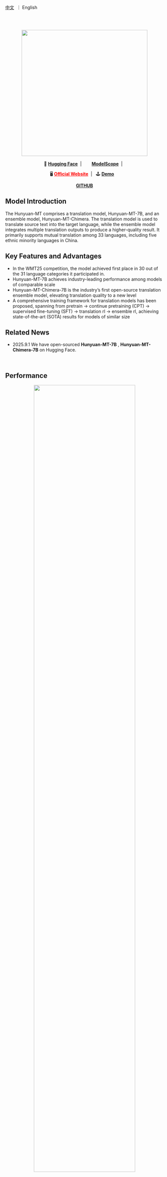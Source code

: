 
<p align="left">
    <a href="README_CN.md">中文</a>&nbsp ｜ English</a>
</p>
<br><br>

<p align="center">
 <img src="https://dscache.tencent-cloud.cn/upload/uploader/hunyuan-64b418fd052c033b228e04bc77bbc4b54fd7f5bc.png" width="400"/> <br>
</p><p></p>


<p align="center">
    🤗&nbsp;<a href="https://huggingface.co/collections/tencent/hunyuan-mt-68b42f76d473f82798882597"><b>Hugging Face</b></a>&nbsp;&nbsp;|&nbsp;&nbsp;
    <img src="https://avatars.githubusercontent.com/u/109945100?s=200&v=4" width="16"/>&nbsp;<a href="https://modelscope.cn/collections/Hunyuan-MT-2ca6b8e1b4934f"><b>ModelScope</b></a>&nbsp;&nbsp;|&nbsp;&nbsp;
</p>

<p align="center">
    🖥️&nbsp;<a href="https://hunyuan.tencent.com" style="color: red;"><b>Official Website</b></a>&nbsp;&nbsp;|&nbsp;&nbsp;
    🕹️&nbsp;<a href="https://hunyuan.tencent.com/chat/HunyuanDefault?from=modelSquare&modelId=hunyuan-mt-7b"><b>Demo</b></a>&nbsp;&nbsp;&nbsp;&nbsp;
</p>

<p align="center">
    <a href="https://github.com/Tencent-Hunyuan/Hunyuan-MT"><b>GITHUB</b></a>
</p>


## Model Introduction

The Hunyuan-MT comprises a translation model, Hunyuan-MT-7B, and an ensemble model, Hunyuan-MT-Chimera. The translation model is used to translate source text into the target language, while the ensemble model integrates multiple translation outputs to produce a higher-quality result. It primarily supports mutual translation among 33 languages, including five ethnic minority languages in China.

## Key Features and Advantages

- In the WMT25 competition, the model achieved first place in 30 out of the 31 language categories it participated in.
- Hunyuan-MT-7B achieves industry-leading performance among models of comparable scale
- Hunyuan-MT-Chimera-7B is the industry’s first open-source translation ensemble model, elevating translation quality to a new level
- A comprehensive training framework for translation models has been proposed, spanning from pretrain → continue pretraining (CPT) → supervised fine-tuning (SFT) → translation rl → ensemble rl, achieving state-of-the-art (SOTA) results for models of similar size

## Related News
* 2025.9.1 We have open-sourced  **Hunyuan-MT-7B** , **Hunyuan-MT-Chimera-7B** on Hugging Face.
<br>


## Performance

<div align='center'>
<img src="imgs/overall_performance.png" width = "80%" />
</div>
You can refer to our technical report for more experimental results and analysis.

<a href="Hunyuan_MT_Technical_Report.pdf"><b>Technical Report</b> </a>

&nbsp;

## Model Links
| Model Name  | Description | Download |
| ----------- | ----------- |-----------
| Hunyuan-MT-7B  | Hunyuan 7B translation model |🤗 [Model](https://huggingface.co/tencent/Hunyuan-MT-7B)|
| Hunyuan-MT-7B-fp8 | Hunyuan 7B translation model，fp8 quant    | 🤗 [Model](https://huggingface.co/tencent/Hunyuan-MT-7B-fp8)|
| Hunyuan-MT-Chimera | Hunyuan 7B translation ensemble model    | 🤗 [Model](https://huggingface.co/tencent/Hunyuan-MT-Chimera-7B)|
| Hunyuan-MT-Chimera-fp8 | Hunyuan 7B translation ensemble model，fp8 quant     | 🤗 [Model](https://huggingface.co/tencent/Hunyuan-MT-Chimera-7B-fp8)|

## Prompts

### Prompt Template for ZH<=>XX Translation.
```
把下面的文本翻译成<target_language>，不要额外解释。

<source_text>
```


### Prompt Template for XX<=>XX Translation, excluding ZH<=>XX.
```
Translate the following segment into <target_language>, without additional explanation.

<source_text>
```

### Prompt Template for Hunyuan-MT-Chimera-7B

```
Analyze the following multiple <target_language> translations of the <source_language> segment surrounded in triple backticks and generate a single refined <target_language> translation. Only output the refined translation, do not explain.

The <source_language> segment:
```<source_text>```

The multiple `<target_language>` translations:
1. ```<translated_text1>```
2. ```<translated_text2>```
3. ```<translated_text3>```
4. ```<translated_text4>```
5. ```<translated_text5>```
6. ```<translated_text6>```
```

&nbsp;

### Use with transformers
First, please install transformers, recommends v4.56.0
```SHELL
pip install transformers==4.56.0
```

The following code snippet shows how to use the transformers library to load and apply the model.

we use tencent/Hunyuan-MT-7B for example

```python
from transformers import AutoModelForCausalLM, AutoTokenizer
import os

model_name_or_path = "tencent/Hunyuan-MT-7B"

tokenizer = AutoTokenizer.from_pretrained(model_name_or_path)
model = AutoModelForCausalLM.from_pretrained(model_name_or_path, device_map="auto")  # You may want to use bfloat16 and/or move to GPU here
messages = [
    {"role": "user", "content": "Translate the following segment into Chinese, without additional explanation.\n\nIt’s on the house."},
]
tokenized_chat = tokenizer.apply_chat_template(
    messages,
    tokenize=True
    add_generation_prompt=False,
    return_tensors="pt"
)

outputs = model.generate(tokenized_chat.to(model.device), max_new_tokens=2048)
output_text = tokenizer.decode(outputs[0])
```

We recommend using the following set of parameters for inference. Note that our model does not have the default system_prompt.

```json
{
  "top_k": 20,
  "top_p": 0.6,
  "repetition_penalty": 1.05,
  "temperature": 0.7
}
```

&nbsp;

### Training Data Format

If you need to fine-tune our Instruct model, we recommend processing the data into the following format.

```python

messages = [
    {"role": "system", "content": "You are a helpful assistant."},
    {"role": "user", "content": "Why is seawater salty?" },
    {"role": "assistant", "content": "Seawater is primarily saline due to dissolved salts and minerals. These substances come from the chemical materials in rocks and soil on the Earth's surface, which are carried into the ocean over time. When seawater evaporates, the water vapor leaves, but the salts and minerals remain, making the seawater saltier. Therefore, the salinity of seawater is determined by the amount of salts and minerals it contains."}
]

from transformers import AutoTokenizer
tokenizer = AutoTokenizer.from_pretrained("your_tokenizer_path", trust_remote_code=True)
train_ids = tokenizer.apply_chat_template(messages)
```

&nbsp;

### Train with LLaMA-Factory

In the following chapter, we will introduce how to use `LLaMA-Factory` to fine-tune the `Hunyuan` model.

#### Prerequisites

Verify installation of the following dependencies:
- **LLaMA-Factory**: Follow [official installation guide](https://github.com/hiyouga/LLaMA-Factory)
- **DeepSpeed** (optional): Follow [official installation guide](https://github.com/deepspeedai/DeepSpeed#installation)
- **Transformer Library**: Use the companion branch (Hunyuan-submitted code is pending review)
    ```
    pip install git+https://github.com/huggingface/transformers@4970b23cedaf745f963779b4eae68da281e8c6ca
    ```

#### Data preparation

We need to prepare a custom dataset:
1. Organize your data in `json` format and place it in the `data` directory in `LLaMA-Factory`. The current implementation uses the `sharegpt` dataset format, which requires the following structure:
```
[
  {
    "messages": [
      {
        "role": "system",
        "content": "System prompt (optional)"
      },
      {
        "role": "user",
        "content": "Human instruction"
      },
      {
        "role": "assistant",
        "content": "Model response"
      }
    ]
  }
]
```
Refer to the [Data Format](#training-data-format) section mentioned earlier for details.

2. Define your dataset in the data/dataset_info.json file using the following format:
```
"dataset_name": {
  "file_name": "dataset.json",
  "formatting": "sharegpt",
  "columns": {
    "messages": "messages"
  },
  "tags": {
    "role_tag": "role",
    "content_tag": "content",
    "user_tag": "user",
    "assistant_tag": "assistant",
    "system_tag": "system"
  }
}
```

#### Training execution

1. Copy all files from the `llama_factory_support/example_configs` directory to the `example/hunyuan` directory in `LLaMA-Factory`.
2. Modify the model path and dataset name in the configuration file `hunyuan_full.yaml`. Adjust other configurations as needed:
```
### model
model_name_or_path: [!!!add the model path here!!!]

### dataset
dataset: [!!!add the dataset name here!!!]
```
3. Execute training commands:
    *​​Single-node training​​
    Note: Set the environment variable DISABLE_VERSION_CHECK to 1 to avoid version conflicts.
    ```
    export DISABLE_VERSION_CHECK=1
    llamafactory-cli train examples/hunyuan/hunyuan_full.yaml
    ```
    *Multi-node training​​
    Execute the following command on each node. Configure NNODES, NODE_RANK, MASTER_ADDR, and MASTER_PORT according to your environment:
    ```
    export DISABLE_VERSION_CHECK=1
    FORCE_TORCHRUN=1 NNODES=${NNODES} NODE_RANK=${NODE_RANK} MASTER_ADDR=${MASTER_ADDR} MASTER_PORT=${MASTER_PORT} \
    llamafactory-cli train examples/hunyuan/hunyuan_full.yaml
    ```

&nbsp;


## Quantization Compression
We used our own [AngleSlim](https://github.com/tencent/AngelSlim) compression tool to produce FP8 and INT4 quantization models. `AngleSlim` is a toolset dedicated to creating a more user-friendly, comprehensive and efficient model compression solution.

### FP8 Quantization
We use FP8-static quantization, FP8 quantization adopts 8-bit floating point format, through a small amount of calibration data (without training) to pre-determine the quantization scale, the model weights and activation values will be converted to FP8 format, to improve the inference efficiency and reduce the deployment threshold. We you can use AngleSlim quantization, you can also directly download our quantization completed open source model to use [AngelSlim](https://huggingface.co/AngelSlim).


## Deployment

For deployment, you can use frameworks such as **TensorRT-LLM**, **vLLM**, or **SGLang** to serve the model and create an OpenAI-compatible API endpoint.

image: https://hub.docker.com/r/hunyuaninfer/hunyuan-7B/tags


### TensorRT-LLM

#### Docker Image

We provide a pre-built Docker image based on the latest version of TensorRT-LLM.

We use tencent/Hunyuan-7B-Instruct for example
- To get started:

```
docker pull docker.cnb.cool/tencent/hunyuan/hunyuan-7b:hunyuan-7b-trtllm
```
```
docker run --privileged --user root --name hunyuanLLM_infer --rm -it --ipc=host --ulimit memlock=-1 --ulimit stack=67108864 --gpus=all hunyuaninfer/hunyuan-7B:hunyuan-7b-trtllm
```

- Prepare Configuration file:

```
cat >/path/to/extra-llm-api-config.yml <<EOF
use_cuda_graph: true
cuda_graph_padding_enabled: true
cuda_graph_batch_sizes:
- 1
- 2
- 4
- 8
- 16
- 32
print_iter_log: true
EOF
```


- Start the API server:


```
trtllm-serve \
  /path/to/HunYuan-7b \
  --host localhost \
  --port 8000 \
  --backend pytorch \
  --max_batch_size 32 \
  --max_num_tokens 16384 \
  --tp_size 2 \
  --kv_cache_free_gpu_memory_fraction 0.6 \
  --trust_remote_code \
  --extra_llm_api_options /path/to/extra-llm-api-config.yml
```


### vllm

#### Start
Please use vLLM version v0.10.0 or higher for inference.

First, please install transformers. We will merge it into the main branch later.
```SHELL
pip install git+https://github.com/huggingface/transformers@4970b23cedaf745f963779b4eae68da281e8c6ca
```

We use tencent/Hunyuan-7B-Instruct for example
- Download Model file:
  - Huggingface:  will download automicly by vllm.
  - ModelScope: `modelscope download --model Tencent-Hunyuan/Hunyuan-7B-Instruct`

- model download by huggingface:
```shell
export MODEL_PATH=tencent/Hunyuan-7B-Instruct
```

- model downloaded by modelscope:
```shell
export MODEL_PATH=/root/.cache/modelscope/hub/models/Tencent-Hunyuan/Hunyuan-7B-Instruct/
```

- Start the API server:

```shell
python3 -m vllm.entrypoints.openai.api_server \
    --host 0.0.0.0 \
    --port 8000 \
    --trust-remote-code \
    --model ${MODEL_PATH} \
    --tensor-parallel-size 1 \
    --dtype bfloat16 \
    --quantization experts_int8 \
    --served-model-name hunyuan \
    2>&1 | tee log_server.txt
```
- After running service script successfully, run the request script
```shell
curl http://0.0.0.0:8000/v1/chat/completions -H 'Content-Type: application/json' -d '{
"model": "hunyuan",
"messages": [
    {
        "role": "system",
        "content": [{"type": "text", "text": "You are a helpful assistant."}]
    },
    {
        "role": "user",
        "content": [{"type": "text", "text": "请按面积大小对四大洋进行排序，并给出面积最小的洋是哪一个？直接输出结果。"}]
    }
],
"max_tokens": 2048,
"temperature":0.7,
"top_p": 0.6,
"top_k": 20,
"repetition_penalty": 1.05,
"stop_token_ids": [127960]
}'
```
#### Quantitative model deployment
This section describes the process of deploying a post-quantization model using vLLM.

Default server in BF16.

##### Int8 quantitative model deployment
Deploying the Int8-weight-only version of the HunYuan-7B model only requires setting the environment variables

Next we start the Int8 service. Run:
```shell
python3 -m vllm.entrypoints.openai.api_server \
    --host 0.0.0.0 \
    --port 8000 \
    --trust-remote-code \
    --model ${MODEL_PATH} \
    --tensor-parallel-size 1 \
    --dtype bfloat16 \
    --served-model-name hunyuan \
    --quantization experts_int8 \
    2>&1 | tee log_server.txt
```


##### Int4 quantitative model deployment
Deploying the Int4-weight-only version of the HunYuan-7B model only requires setting the environment variables , using the GPTQ method
```shell
export MODEL_PATH=PATH_TO_INT4_MODEL
```
Next we start the Int4 service. Run
```shell
python3 -m vllm.entrypoints.openai.api_server \
    --host 0.0.0.0 \
    --port 8000 \
    --trust-remote-code \
    --model ${MODEL_PATH} \
    --tensor-parallel-size 1 \
    --dtype bfloat16 \
    --served-model-name hunyuan \
    --quantization gptq_marlin \
    2>&1 | tee log_server.txt
```

##### FP8 quantitative model deployment
Deploying the W8A8C8 version of the HunYuan-7B model only requires setting the environment variables


Next we start the FP8 service. Run
```shell
python3 -m vllm.entrypoints.openai.api_server \
    --host 0.0.0.0 \
    --port 8000 \
    --trust-remote-code \
    --model ${MODEL_PATH} \
    --tensor-parallel-size 1 \
    --dtype bfloat16 \
    --served-model-name hunyuan \
    --kv-cache-dtype fp8 \
    2>&1 | tee log_server.txt
```




### SGLang

#### Docker Image

We also provide a pre-built Docker image based on the latest version of SGLang.

We use tencent/Hunyuan-7B-Instruct for example

To get started:

- Pull the Docker image

```
docker pull lmsysorg/sglang:latest
```

- Start the API server:

```
docker run --entrypoint="python3" --gpus all \
    --shm-size 32g \
    -p 30000:30000 \
    --ulimit nproc=10000 \
    --privileged \
    --ipc=host \
     lmsysorg/sglang:latest \
    -m sglang.launch_server --model-path hunyuan/huanyuan_7B --tp 4 --trust-remote-code --host 0.0.0.0 --port 30000
```

## Contact Us

If you would like to leave a message for our R&D and product teams, Welcome to contact our open-source team . You can also contact us via email (hunyuan_opensource@tencent.com).
